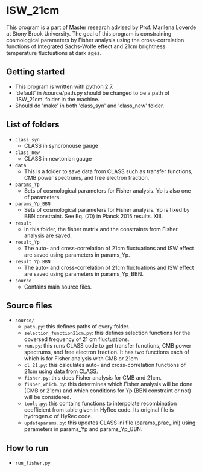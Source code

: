 # ISW_21cm
This program is a part of Master research advised by Prof. Marilena Loverde at Stony Brook University. The goal of this program is constraining cosmological parameters by Fisher analysis using the cross-correlation functions of Integrated Sachs-Wolfe effect and 21cm brightness temperature fluctuations at dark ages.

## Getting started
* This program is written with python 2.7.
* 'default' in /source/path.py should be changed to be a path of 'ISW_21cm' folder in the machine.
* Should do 'make' in both 'class_syn' and 'class_new' folder.

## List of folders

* `class_syn`
  - CLASS in syncronouse gauge
* `class_new`
  - CLASS in newtonian gauge
* `data`
  - This is a folder to save data from CLASS such as transfer functions, CMB power spectrums, and free electron fraction.   
* `params_Yp`
  - Sets of cosmological parameters for Fisher analysis. Yp is also one of parameters.
* `params_Yp_BBN`
  - Sets of cosmological parameters for Fisher analysis. Yp is fixed by BBN constraint. See Eq. (70) in Planck 2015 results. XIII.
* `result`
  - In this folder, the fisher matrix and the constraints from Fisher analysis are saved.
* `result_Yp`
  - The auto- and cross-correlation of 21cm fluctuations and ISW effect are saved using parameters in params_Yp.
* `result_Yp_BBN`
  - The auto- and cross-correlation of 21cm fluctuations and ISW effect are saved using parameters in params_Yp_BBN.
* `source`
  - Contains main source files.

## Source files
* `source/`
  - `path.py`: this defines paths of every folder.
  - `selection_function21cm.py`: this defines selection functions for the obversed frequency of 21 cm fluctuations.
  - `run.py`: this runs CLASS code to get transfer functions, CMB power spectrums, and free electron fraction. It has two functions each of which is for Fisher analysis with CMB or 21cm.
  - `cl_21.py`: this calculates auto- and cross-correlation functions of 21cm using data from CLASS.
  - `fisher.py`: this does Fisher analysis for CMB and 21cm.
  - `fisher_which.py`: this determines which Fisher analysis will be done (CMB or 21cm) and which conditions for Yp (BBN constraint or not) will be considered.
  - `tools.py`: this contains functions to interpolate recombination coefficient from table given in HyRec code. Its original file is hydrogen.c of HyRec code.
  - `updateparams.py`: this updates CLASS ini file (params_prac_.ini) using parameters in params_Yp and params_Yp_BBN.

## How to run

* `run_fisher.py`

